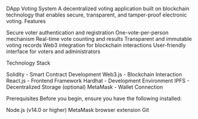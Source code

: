 DApp Voting System
A decentralized voting application built on blockchain technology that enables secure, transparent, and tamper-proof electronic voting.
Features

Secure voter authentication and registration
One-vote-per-person mechanism
Real-time vote counting and results
Transparent and immutable voting records
Web3 integration for blockchain interactions
User-friendly interface for voters and administrators

Technology Stack

Solidity - Smart Contract Development
Web3.js - Blockchain Interaction
React.js - Frontend Framework
Hardhat - Development Environment
IPFS - Decentralized Storage (optional)
MetaMask - Wallet Connection

Prerequisites
Before you begin, ensure you have the following installed:

Node.js (v14.0 or higher)
MetaMask browser extension
Git
